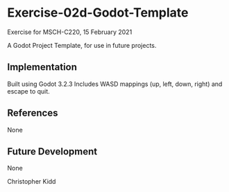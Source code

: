 # Exercise-02d-Godot-Template
Exercise for MSCH-C220, 15 February 2021

A Godot Project Template, for use in future projects.

## Implementation
Built using Godot 3.2.3
Includes WASD mappings (up, left, down, right) and escape to quit.

## References
None

## Future Development
None

Christopher Kidd

